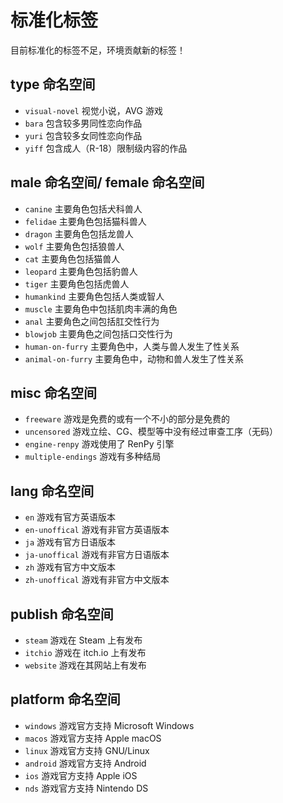 # 标准化标签

目前标准化的标签不足，环境贡献新的标签！

## type 命名空间

- `visual-novel` 视觉小说，AVG 游戏
- `bara` 包含较多男同性恋向作品
- `yuri` 包含较多女同性恋向作品
- `yiff` 包含成人（R-18）限制级内容的作品

## male 命名空间/ female 命名空间

- `canine` 主要角色包括犬科兽人
- `felidae` 主要角色包括猫科兽人
- `dragon` 主要角色包括龙兽人
- `wolf` 主要角色包括狼兽人
- `cat` 主要角色包括猫兽人
- `leopard` 主要角色包括豹兽人
- `tiger` 主要角色包括虎兽人
- `humankind` 主要角色包括人类或智人
- `muscle` 主要角色中包括肌肉丰满的角色
- `anal` 主要角色之间包括肛交性行为
- `blowjob` 主要角色之间包括口交性行为
- `human-on-furry` 主要角色中，人类与兽人发生了性关系
- `animal-on-furry` 主要角色中，动物和兽人发生了性关系

## misc 命名空间

- `freeware` 游戏是免费的或有一个不小的部分是免费的
- `uncensored` 游戏立绘、CG、模型等中没有经过审查工序（无码）
- `engine-renpy` 游戏使用了 RenPy 引擎
- `multiple-endings` 游戏有多种结局

## lang 命名空间

- `en` 游戏有官方英语版本
- `en-unoffical` 游戏有非官方英语版本
- `ja` 游戏有官方日语版本
- `ja-unoffical` 游戏有非官方日语版本
- `zh` 游戏有官方中文版本
- `zh-unoffical` 游戏有非官方中文版本

## publish 命名空间

- `steam` 游戏在 Steam 上有发布
- `itchio` 游戏在 itch.io 上有发布
- `website` 游戏在其网站上有发布

## platform 命名空间

- `windows` 游戏官方支持 Microsoft Windows
- `macos` 游戏官方支持 Apple macOS
- `linux` 游戏官方支持 GNU/Linux
- `android` 游戏官方支持 Android 
- `ios` 游戏官方支持 Apple iOS
- `nds` 游戏官方支持 Nintendo DS


